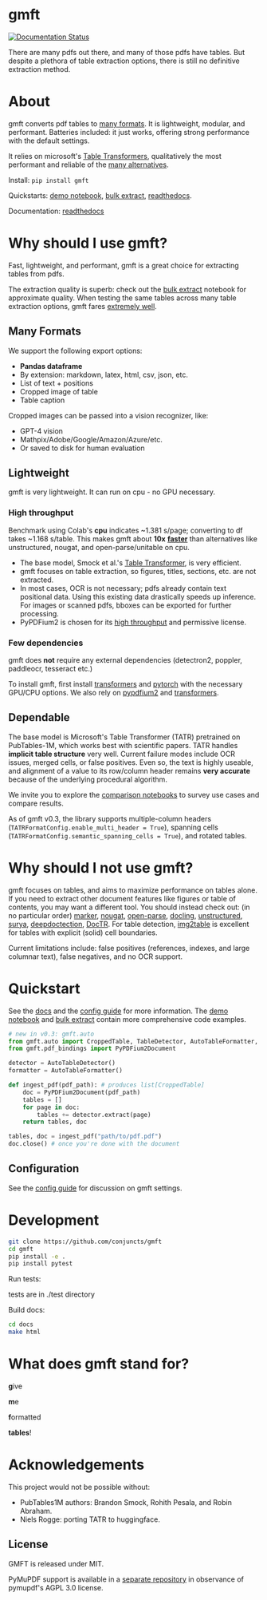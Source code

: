 # gmft

[![Documentation Status](https://readthedocs.org/projects/gmft/badge/?version=latest)](https://gmft.readthedocs.io/en/latest/?badge=latest)

There are many pdfs out there, and many of those pdfs have tables. But despite a plethora of table extraction options, there is still no definitive extraction method. 

# About

gmft converts pdf tables to [many formats](#many-formats). It is lightweight, modular, and performant. Batteries included: it just works, offering strong performance with the default settings. 

It relies on microsoft's [Table Transformers](https://github.com/microsoft/table-transformer), qualitatively the most performant and reliable of the [many alternatives](https://docs.google.com/spreadsheets/d/15WrU_Pr8pkYKW55LiMRf-tSRPR_KgiWgNCvY-pdbY7Q).

Install: `pip install gmft`

Quickstarts: [demo notebook](https://github.com/conjuncts/gmft/blob/main/notebooks/quickstart.ipynb), [bulk extract](https://github.com/conjuncts/gmft/blob/main/notebooks/bulk_extract.ipynb), [readthedocs](https://gmft.readthedocs.io/en/latest/usage.html).

Documentation: [readthedocs](https://gmft.readthedocs.io/en/latest/)

# Why should I use gmft?

Fast, lightweight, and performant, gmft is a great choice for extracting tables from pdfs. 

The extraction quality is superb: check out the [bulk extract](https://github.com/conjuncts/gmft/blob/main/notebooks/bulk_extract.ipynb) notebook for approximate quality. When testing the same tables across many table extraction options, gmft fares [extremely well](https://drive.google.com/drive/u/0/folders/1yyWsVZBTDloekuoIPFjX6Egnw55wyosl).


## Many Formats

We support the following export options:
- **Pandas dataframe**
- By extension: markdown, latex, html, csv, json, etc. 
- List of text + positions
- Cropped image of table
- Table caption

Cropped images can be passed into a vision recognizer, like: 
- GPT-4 vision
- Mathpix/Adobe/Google/Amazon/Azure/etc.
- Or saved to disk for human evaluation

## Lightweight

gmft is very lightweight. It can run on cpu - no GPU necessary.

### High throughput

Benchmark using Colab's **cpu** indicates ~1.381 s/page; converting to df takes ~1.168 s/table. This makes gmft about **10x** [**faster**](https://docs.google.com/spreadsheets/d/15WrU_Pr8pkYKW55LiMRf-tSRPR_KgiWgNCvY-pdbY7Q) than alternatives like unstructured, nougat, and open-parse/unitable on cpu. 

- The base model, Smock et al.'s [Table Transformer](https://arxiv.org/abs/2110.00061), is very efficient.
- gmft focuses on table extraction, so figures, titles, sections, etc. are not extracted. 
- In most cases, OCR is not necessary; pdfs already contain text positional data. Using this existing data drastically speeds up inference. For images or scanned pdfs, bboxes can be exported for further processing. 
- PyPDFium2 is chosen for its [high throughput](https://github.com/py-pdf/benchmarks) and permissive license.


### Few dependencies

gmft does **not** require any external dependencies (detectron2, poppler, paddleocr, tesseract etc.)

To install gmft, first install [transformers](https://pypi.org/project/transformers/) and [pytorch](https://pytorch.org/get-started/locally/) with the necessary GPU/CPU options. We also rely on [pypdfium2](https://github.com/pypdfium2-team/pypdfium2) and [transformers](https://github.com/huggingface/transformers).

## Dependable

The base model is Microsoft's Table Transformer (TATR) pretrained on PubTables-1M, which works best with scientific papers. TATR handles **implicit table structure** very well. Current failure modes include OCR issues, merged cells, or false positives. Even so, the text is highly useable, and alignment of a value to its row/column header remains **very accurate** because of the underlying procedural algorithm.

We invite you to explore the [comparison notebooks](https://drive.google.com/drive/u/0/folders/1yyWsVZBTDloekuoIPFjX6Egnw55wyosl) to survey use cases and compare results.

As of gmft v0.3, the library supports multiple-column headers (`TATRFormatConfig.enable_multi_header = True`), spanning cells (`TATRFormatConfig.semantic_spanning_cells = True`), and rotated tables.

# Why should I not use gmft?

gmft focuses on tables, and aims to maximize performance on tables alone. If you need to extract other document features like figures or table of contents, you may want a different tool. You should instead check out: (in no particular order) [marker](https://github.com/VikParuchuri/marker), [nougat](https://github.com/facebookresearch/nougat), [open-parse](https://github.com/Filimoa/open-parse), [docling](https://github.com/docling-project/docling), [unstructured](https://github.com/Unstructured-IO/unstructured), [surya](https://github.com/VikParuchuri/surya), [deepdoctection](https://github.com/deepdoctection/deepdoctection), [DocTR](https://github.com/mindee/doctr). For table detection, [img2table](https://github.com/xavctn/img2table) is excellent for tables with explicit (solid) cell boundaries.

Current limitations include: false positives (references, indexes, and large columnar text), false negatives, and no OCR support.


# Quickstart

See the [docs](https://gmft.readthedocs.io/en/latest/usage.html) and the [config guide](https://gmft.readthedocs.io/en/latest/config.html) for more information. The [demo notebook](https://github.com/conjuncts/gmft/blob/main/notebooks/quickstart.ipynb) and [bulk extract](https://github.com/conjuncts/gmft/blob/main/notebooks/bulk_extract.ipynb) contain more comprehensive code examples.

```python
# new in v0.3: gmft.auto
from gmft.auto import CroppedTable, TableDetector, AutoTableFormatter, AutoTableDetector
from gmft.pdf_bindings import PyPDFium2Document

detector = AutoTableDetector()
formatter = AutoTableFormatter()

def ingest_pdf(pdf_path): # produces list[CroppedTable]
    doc = PyPDFium2Document(pdf_path)
    tables = []
    for page in doc:
        tables += detector.extract(page)
    return tables, doc

tables, doc = ingest_pdf("path/to/pdf.pdf")
doc.close() # once you're done with the document
```

## Configuration

See the [config guide](https://gmft.readthedocs.io/en/latest/config.html) for discussion on gmft settings.

# Development

```bash
git clone https://github.com/conjuncts/gmft
cd gmft
pip install -e .
pip install pytest
```


Run tests:

tests are in ./test directory

Build docs:

```bash
cd docs
make html
```

# What does gmft stand for?

**g**ive

**m**e

**f**ormatted

**tables**!

# Acknowledgements

This project would not be possible without:

- PubTables1M authors: Brandon Smock, Rohith Pesala, and Robin Abraham. 
- Niels Rogge: porting TATR to huggingface.

## License

GMFT is released under MIT. 

PyMuPDF support is available in a [separate repository](https://github.com/conjuncts/gmft_pymupdf) in observance of pymupdf's AGPL 3.0 license.

